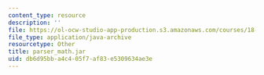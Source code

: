 ```yaml
---
content_type: resource
description: ''
file: https://ol-ocw-studio-app-production.s3.amazonaws.com/courses/18-02sc-multivariable-calculus-fall-2010/db6d95bba4c405f7af83e5309634ae3e_parser_math.jar
file_type: application/java-archive
resourcetype: Other
title: parser_math.jar
uid: db6d95bb-a4c4-05f7-af83-e5309634ae3e
---
```

